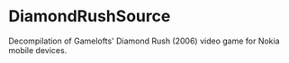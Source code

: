# DiamondRushSource
Decompilation of Gamelofts' Diamond Rush (2006) video game for Nokia mobile devices.

